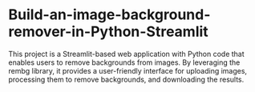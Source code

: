 # Build-an-image-background-remover-in-Python-Streamlit
This project is a Streamlit-based web application with Python code that enables users to remove backgrounds from images. By leveraging the rembg library, it provides a user-friendly interface for uploading images, processing them to remove backgrounds, and downloading the results.​
